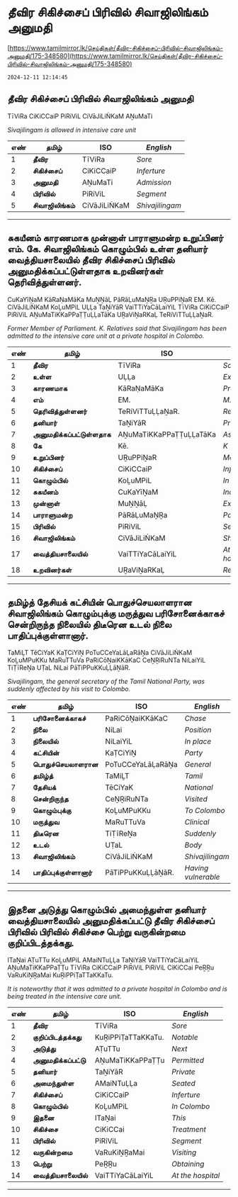 # தீவிர சிகிச்சைப் பிரிவில் சிவாஜிலிங்கம் அனுமதி

[https://www.tamilmirror.lk/செய்திகள்/தீவிர-சிகிச்சைப்-பிரிவில்-சிவாஜிலிங்கம்-அனுமதி/175-348580](https://www.tamilmirror.lk/செய்திகள்/தீவிர-சிகிச்சைப்-பிரிவில்-சிவாஜிலிங்கம்-அனுமதி/175-348580)

`2024-12-11 12:14:45`

## தீவிர சிகிச்சைப் பிரிவில் சிவாஜிலிங்கம் அனுமதி

TīViRa CiKiCCaiP PiRiViL CiVāJiLiṄKaM AṈuMaTi

*Sivajilingam is allowed in intensive care unit*

எண்|**தமிழ்**|ISO|*English*
---|---|---|---
1|**தீவிர**|TīViRa|*Sore*
2|**சிகிச்சைப்**|CiKiCCaiP|*Inferture*
3|**அனுமதி**|AṈuMaTi|*Admission*
4|**பிரிவில்**|PiRiViL|*Segment*
5|**சிவாஜிலிங்கம்**|CiVāJiLiṄKaM|*Shivajilingam*

---

## சுகயீனம் காரணமாக முன்னாள் பாராளுமன்ற உறுப்பினர் எம். கே. சிவாஜிலிங்கம் கொழும்பில் உள்ள தனியார் வைத்தியசாலையில் தீவிர சிகிச்சைப் பிரிவில் அனுமதிக்கப்பட்டுள்ளதாக உறவினர்கள் தெரிவித்துள்ளனர்.

CuKaYīṈaM KāRaṆaMāKa MuṈṈāḶ PāRāḶuMaṈṞa UṞuPPiṈaR EM. Kē. CiVāJiLiṄKaM KoḺuMPiL UḶḶa TaṈiYāR VaiTTiYaCāLaiYiL TīViRa CiKiCCaiP PiRiViL AṈuMaTiKKaPPaṬṬuḶḶaTāKa UṞaViṈaRKaḶ TeRiViTTuḶḶaṈaR.

*Former Member of Parliament. K. Relatives said that Sivajilingam has been admitted to the intensive care unit at a private hospital in Colombo.*

எண்|**தமிழ்**|ISO|*English*
---|---|---|---
1|**தீவிர**|TīViRa|*Sore*
2|**உள்ள**|UḶḶa|*Existing*
3|**காரணமாக**|KāRaṆaMāKa|*Produce*
4|**எம்**|EM.|*M.*
5|**தெரிவித்துள்ளனர்**|TeRiViTTuḶḶaṈaR.|*Reported*
6|**தனியார்**|TaṈiYāR|*Private*
7|**அனுமதிக்கப்பட்டுள்ளதாக**|AṈuMaTiKKaPPaṬṬuḶḶaTāKa|*As permitted*
8|**கே**|Kē.|*K*
9|**உறுப்பினர்**|UṞuPPiṈaR|*Member*
10|**சிகிச்சைப்**|CiKiCCaiP|*Inferture*
11|**கொழும்பில்**|KoḺuMPiL|*In Colombo*
12|**சுகயீனம்**|CuKaYīṈaM|*Indigenous*
13|**முன்னாள்**|MuṈṈāḶ|*Ex*
14|**பாராளுமன்ற**|PāRāḶuMaṈṞa|*Parliament*
15|**பிரிவில்**|PiRiViL|*Segment*
16|**சிவாஜிலிங்கம்**|CiVāJiLiṄKaM|*Shivajilingam*
17|**வைத்தியசாலையில்**|VaiTTiYaCāLaiYiL|*At the hospital*
18|**உறவினர்கள்**|UṞaViṈaRKaḶ|*Relatives*

---

## தமிழ்த் தேசியக் கட்சியின் பொதுச்செயலாளரான சிவாஜிலிங்கம் கொழும்புக்கு மருத்துவ பரிசோனைக்காகச் சென்றிருந்த நிலையில் திடீரென உடல் நிலை பாதிப்புக்குள்ளானார்.

TaMiḺT TēCiYaK KaṬCiYiṈ PoTuCCeYaLāḶaRāṈa CiVāJiLiṄKaM KoḺuMPuKKu MaRuTTuVa PaRiCōṈaiKKāKaC CeṈṞiRuNTa NiLaiYiL TiṬīReṈa UṬaL NiLai PāTiPPuKKuḶḶāṈāR.

*Sivajilingam, the general secretary of the Tamil National Party, was suddenly affected by his visit to Colombo.*

எண்|**தமிழ்**|ISO|*English*
---|---|---|---
1|**பரிசோனைக்காகச்**|PaRiCōṈaiKKāKaC|*Chase*
2|**நிலை**|NiLai|*Position*
3|**நிலையில்**|NiLaiYiL|*In place*
4|**கட்சியின்**|KaṬCiYiṈ|*Party*
5|**பொதுச்செயலாளரான**|PoTuCCeYaLāḶaRāṈa|*General*
6|**தமிழ்த்**|TaMiḺT|*Tamil*
7|**தேசியக்**|TēCiYaK|*National*
8|**சென்றிருந்த**|CeṈṞiRuNTa|*Visited*
9|**கொழும்புக்கு**|KoḺuMPuKKu|*To Colombo*
10|**மருத்துவ**|MaRuTTuVa|*Clinical*
11|**திடீரென**|TiṬīReṈa|*Suddenly*
12|**உடல்**|UṬaL|*Body*
13|**சிவாஜிலிங்கம்**|CiVāJiLiṄKaM|*Shivajilingam*
14|**பாதிப்புக்குள்ளானார்**|PāTiPPuKKuḶḶāṈāR.|*Having vulnerable*

---

## இதனை அடுத்து கொழும்பில் அமைந்துள்ள தனியார் வைத்தியசாலையில் அனுமதிக்கப்பட்டு தீவிர சிகிச்சைப் பிரிவில் பிரிவில் சிகிச்சை பெற்று வருகின்றமை குறிப்பிடத்தக்கது.

ITaṈai AṬuTTu KoḺuMPiL AMaiNTuḶḶa TaṈiYāR VaiTTiYaCāLaiYiL AṈuMaTiKKaPPaṬṬu TīViRa CiKiCCaiP PiRiViL PiRiViL CiKiCCai PeṞṞu VaRuKiṈṞaMai KuṞiPPiṬaTTaKKaTu.

*It is noteworthy that it was admitted to a private hospital in Colombo and is being treated in the intensive care unit.*

எண்|**தமிழ்**|ISO|*English*
---|---|---|---
1|**தீவிர**|TīViRa|*Sore*
2|**குறிப்பிடத்தக்கது**|KuṞiPPiṬaTTaKKaTu.|*Notable*
3|**அடுத்து**|AṬuTTu|*Next*
4|**அனுமதிக்கப்பட்டு**|AṈuMaTiKKaPPaṬṬu|*Permitted*
5|**தனியார்**|TaṈiYāR|*Private*
6|**அமைந்துள்ள**|AMaiNTuḶḶa|*Seated*
7|**சிகிச்சைப்**|CiKiCCaiP|*Inferture*
8|**கொழும்பில்**|KoḺuMPiL|*In Colombo*
9|**இதனை**|ITaṈai|*This*
10|**சிகிச்சை**|CiKiCCai|*Treatment*
11|**பிரிவில்**|PiRiViL|*Segment*
12|**வருகின்றமை**|VaRuKiṈṞaMai|*Visiting*
13|**பெற்று**|PeṞṞu|*Obtaining*
14|**வைத்தியசாலையில்**|VaiTTiYaCāLaiYiL|*At the hospital*

---
